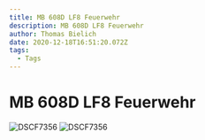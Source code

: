 ```yaml
---
title: MB 608D LF8 Feuerwehr
description: MB 608D LF8 Feuerwehr
author: Thomas Bielich
date: 2020-12-18T16:51:20.072Z
tags:
  - Tags
---
```

# MB 608D LF8 Feuerwehr

<img
  src="../../images/mb-608d-lf8-feuerwehr/DSCF7356.jpg?nf_resize=fit&w=1000"
  alt="DSCF7356"
/>
<img
  src="../../images/mb-608d-lf8-feuerwehr/DSCF7356.jpg?nf_resize=fit&w=50"
  alt="DSCF7356"
/>
